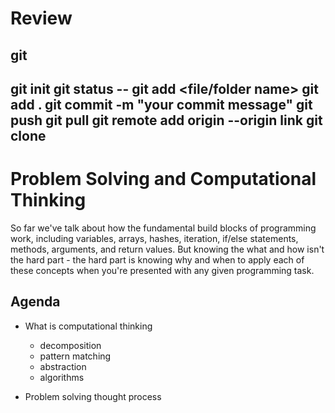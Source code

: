 # Review

## git
git init
git status --
git add <file/folder name>
git add .
git commit -m "your commit message"
git push
git pull
git remote add origin --origin link
git clone <url>
 --------------



# Problem Solving and Computational Thinking

So far we've talk about how the fundamental build blocks of programming work, including variables, arrays, hashes, iteration, if/else statements, methods, arguments, and return values. But knowing the what and how isn't the hard part - the hard part is knowing why and when to apply each of these concepts when you're presented with any given programming task.

## Agenda
* What is computational thinking
  * decomposition
  * pattern matching
  * abstraction
  * algorithms

* Problem solving thought process

